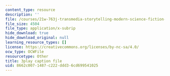 ```yaml
---
content_type: resource
description: ''
file: /courses/21w-763j-transmedia-storytelling-modern-science-fiction-spring-2014/8662c0071487c222ddd36cd699541025_484766.srt
file_size: 4504
file_type: application/x-subrip
hide_download: true
hide_download_original: null
learning_resource_types: []
license: https://creativecommons.org/licenses/by-nc-sa/4.0/
ocw_type: OCWFile
resourcetype: Other
title: 3play caption file
uid: 8662c007-1487-c222-ddd3-6cd699541025
---
```


